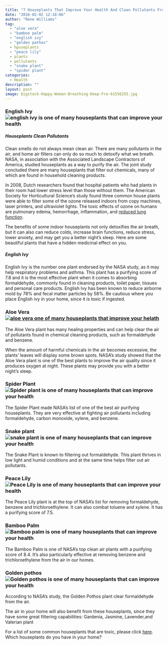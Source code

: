```yaml
---
title: "7 Houseplants That Improve Your Health And Clean Pollutants From Your Home"
date: "2016-02-02 12:18:06"
author: "Rene Williams"
tag:
  - "aloe vera"
  - "bamboo palm"
  - "english ivy"
  - "golden pathos"
  - hpuseplants
  - "peace lily"
  - plants
  - pollutants
  - "snake plant"
  - "spider plant"
categories:
  - Health
description: ""
layout: post
image: bigstock-Happy-Woman-Breathing-Deep-Fre-61556255.jpg
---
```


### English Ivy![english ivy is one of many houseplants that can improve your health](/posts/bigstock-Ivy-4000424-1024x768.jpg)

##### Houseplants Clean Pollutants

Clean smells do not always mean clean air. There are many pollutants in the air, and home air filters can only do so much to detoxify what we breath. NASA, in association with the Associated Landscape Contractors of America, studied houseplants as a way to purify the air. The joint study concluded there are many houseplants that filter out chemicals, many of which are found in household cleaning products.

In 2008, Dutch researchers found that hospital patients who had plants in their room had lower stress level than those without them. The American Society for Horticultural Science’s study found three common house plants were able to filter some of the ozone released indoors from copy machines, laser printers, and ultraviolet lights. The toxic effects of ozone on humans are pulmonary edema, hemorrhage, inflammation, and [reduced lung function](/referred-pain-may-save-your-life-look-for-these-signs).

The benefits of some indoor houseplants not only detoxifies the air breath, but it can also can reduce colds, increase brain functions, reduce stress, lower anxiety, and may get you a better night’s sleep. Here are some beautiful plants that have a hidden medicinal effect on you.

##### English Ivy

English Ivy is the number one plant endorsed by the NASA study, as it may help respiratory problems and asthma. This plant has a purifying score of 7.8 and it is the most effective plant when it comes to absorbing formaldehyde, commonly found in cleaning products, toilet paper, tissues and personal care products. English Ivy has been known to reduce airborne mold by 78% and fecal matter particles by 58%. Be cautious where you place English ivy in your home, since it is toxic if ingested.

### Aloe Vera[![aloe vera one of many houseplants that improve your helath](/posts/bigstock-Spa-woman-with-aloe-vera-67106671.jpg)](/posts/bigstock-Spa-woman-with-aloe-vera-67106671.jpg)

The Aloe Vera plant has many healing properties and can help clear the air of pollutants found in chemical cleaning products, such as formaldehyde and benzene.

When the amount of harmful chemicals in the air becomes excessive, the plants’ leaves will display some brown spots. NASA’s study showed that the Aloe Vera plant is one of the best plants to improve the air quality since it produces oxygen at night. These plants may provide you with a better night’s sleep.

### Spider Plant![Spider plant is one of many houseplants that can improve your health](/posts/bigstock-Spider-Plant-On-White-101203397-1024x1024.jpg)

The Spider Plant made NASA’s list of one of the best air purifying houseplants. They are very effective at fighting air pollutants including formaldehyde, carbon monoxide, xylene, and benzene.

### Snake plant![snake plant is one of many houseplants that can improve your health](/posts/bigstock-Indoor-Potted-Snake-Plant-2571001-683x1024.jpg)

The Snake Plant is known to filtering out formaldehyde. This plant thrives in low light and humid conditions and at the same time helps filter out air pollutants.

### Peace Lily![Peace Lily is one of many houseplants that can improve your health](/posts/lily-1024x681.jpg)

The Peace Lily plant is at the top of NASA’s list for removing formaldehyde, benzene and trichloroethylene. It can also combat toluene and xylene. It has a purifying score of 7.5.

### Bamboo Palm![Bamboo palm is one of many houseplants that can improve your health](/posts/bigstock-Fernleaf-Hedge-Bamboo-82513220-e1451004997959-992x1024.jpg)

The Bamboo Palm is one of NASA’s top clean air plants with a purifying score of 8.4. It’s also particularly effective at removing benzene and trichloroethylene from the air in our homes.

### Golden pothos![Golden pothos is one of many houseplants that can improve your health](/posts/bigstock-Devil-s-ivy-plant-Scientific-103965527.jpg)

According to NASA’s study, the Golden Pothos plant clear formaldehyde from the air.

The air in your home will also benefit from these houseplants, since they have some great filtering capabilities: Gardenia, Jasmine, Lavender,and Valerian plant

For a list of some common houseplants that are toxic, please click [here](http://listverse.com/2011/03/22/10-common-plants-you-didnt-know-were-toxic/).  
Which houseplants do you have in your home?
